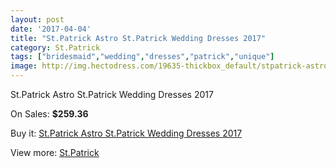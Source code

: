 ```yaml
---
layout: post
date: '2017-04-04'
title: "St.Patrick Astro St.Patrick Wedding Dresses 2017"
category: St.Patrick
tags: ["bridesmaid","wedding","dresses","patrick","unique"]
image: http://img.hectodress.com/19635-thickbox_default/stpatrick-astro-stpatrick-wedding-dresses-2013.jpg
---
```

St.Patrick Astro St.Patrick Wedding Dresses 2017

On Sales: **$259.36**
<a href="https://www.hectodress.com/stpatrick/9179-stpatrick-astro-stpatrick-wedding-dresses-2013.html"><amp-img layout="responsive" width="600" height="600" src="//img.hectodress.com/19635-thickbox_default/stpatrick-astro-stpatrick-wedding-dresses-2013.jpg" alt="St.Patrick Astro St.Patrick Wedding Dresses 2017 0" /></a>
<a href="https://www.hectodress.com/stpatrick/9179-stpatrick-astro-stpatrick-wedding-dresses-2013.html"><amp-img layout="responsive" width="600" height="600" src="//img.hectodress.com/19637-thickbox_default/stpatrick-astro-stpatrick-wedding-dresses-2013.jpg" alt="St.Patrick Astro St.Patrick Wedding Dresses 2017 1" /></a>
<a href="https://www.hectodress.com/stpatrick/9179-stpatrick-astro-stpatrick-wedding-dresses-2013.html"><amp-img layout="responsive" width="600" height="600" src="//img.hectodress.com/19636-thickbox_default/stpatrick-astro-stpatrick-wedding-dresses-2013.jpg" alt="St.Patrick Astro St.Patrick Wedding Dresses 2017 2" /></a>

Buy it: [St.Patrick Astro St.Patrick Wedding Dresses 2017](https://www.hectodress.com/stpatrick/9179-stpatrick-astro-stpatrick-wedding-dresses-2013.html "St.Patrick Astro St.Patrick Wedding Dresses 2017")

View more: [St.Patrick](https://www.hectodress.com/153-stpatrick "St.Patrick")